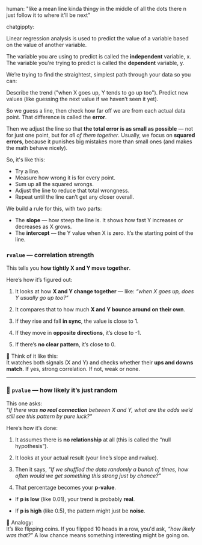
human: "like a mean line kinda thingy in the middle of all the dots there n just follow it to where it'll be next"


chatgippty:

Linear regression analysis is used to predict the value of a variable based on the value of another variable.

The variable you are using to predict is called the **independent** variable, x.
The variable you're trying to predict is called the **dependent** variable, y.


We’re trying to find the straightest, simplest path through your data so you can:

Describe the trend ("when X goes up, Y tends to go up too").
Predict new values (like guessing the next value if we haven’t seen it yet).

So we guess a line, then check how far off we are from each actual data point. That difference is called the **error**.

Then we adjust the line so that **the total error is as small as possible** — not for just one point, but for _all of them together_. Usually, we focus on **squared errors**, because it punishes big mistakes more than small ones (and makes the math behave nicely).

So, it's like this:
- Try a line.
- Measure how wrong it is for every point.
- Sum up all the squared wrongs.
- Adjust the line to reduce that total wrongness.
- Repeat until the line can’t get any closer overall.

We build a rule for this, with two parts:
- The **slope** — how steep the line is. It shows how fast Y increases or decreases as X grows.
- The **intercept** — the Y value when X is zero. It’s the starting point of the line.  


### `rvalue` — correlation strength

This tells you **how tightly X and Y move together**.

Here’s how it’s figured out:

1. It looks at how **X and Y change together** — like: _“when X goes up, does Y usually go up too?”_
    
2. It compares that to how much **X and Y bounce around on their own**.
    
3. If they rise and fall **in sync**, the value is close to 1.
    
4. If they move in **opposite directions**, it’s close to -1.
    
5. If there’s **no clear pattern**, it’s close to 0.
    

🧠 Think of it like this:  
It watches both signals (X and Y) and checks whether their **ups and downs match**. If yes, strong correlation. If not, weak or none.

---

### 🎲 `pvalue` — how likely it’s just random

This one asks:  
_"If there was **no real connection** between X and Y, what are the odds we’d still see this pattern by pure luck?"_

Here’s how it’s done:

1. It assumes there is **no relationship** at all (this is called the “null hypothesis”).
    
2. It looks at your actual result (your line’s slope and rvalue).
    
3. Then it says, _"If we shuffled the data randomly a bunch of times, how often would we get something this strong just by chance?"_
    
4. That percentage becomes your **p-value**.
    

- If **p is low** (like 0.01), your trend is probably **real**.
    
- If **p is high** (like 0.5), the pattern might just be **noise**.
    

🧠 Analogy:  
It’s like flipping coins. If you flipped 10 heads in a row, you'd ask, _“how likely was that?”_ A low chance means something interesting might be going on.